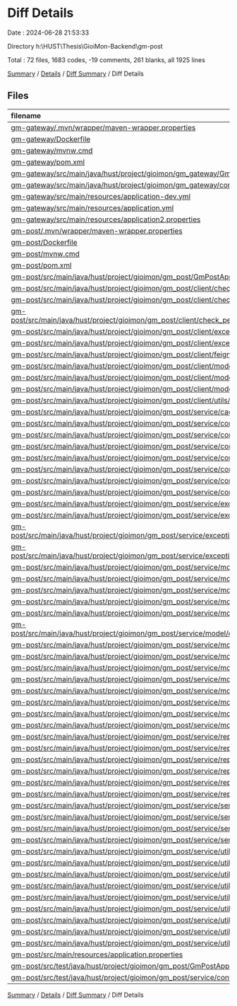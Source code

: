 # Diff Details

Date : 2024-06-28 21:53:33

Directory h:\\HUST\\Thesis\\GioiMon-Backend\\gm-post

Total : 72 files,  1683 codes, -19 comments, 261 blanks, all 1925 lines

[Summary](results.md) / [Details](details.md) / [Diff Summary](diff.md) / Diff Details

## Files
| filename | language | code | comment | blank | total |
| :--- | :--- | ---: | ---: | ---: | ---: |
| [gm-gateway/.mvn/wrapper/maven-wrapper.properties](/gm-gateway/.mvn/wrapper/maven-wrapper.properties) | Properties | -2 | 0 | -1 | -3 |
| [gm-gateway/Dockerfile](/gm-gateway/Dockerfile) | Docker | -10 | -1 | -1 | -12 |
| [gm-gateway/mvnw.cmd](/gm-gateway/mvnw.cmd) | Batch | -118 | -51 | -37 | -206 |
| [gm-gateway/pom.xml](/gm-gateway/pom.xml) | XML | -82 | 0 | -8 | -90 |
| [gm-gateway/src/main/java/hust/project/gioimon/gm_gateway/GmGatewayApplication.java](/gm-gateway/src/main/java/hust/project/gioimon/gm_gateway/GmGatewayApplication.java) | Java | -14 | 0 | -3 | -17 |
| [gm-gateway/src/main/java/hust/project/gioimon/gm_gateway/config/GatewayConfig.java](/gm-gateway/src/main/java/hust/project/gioimon/gm_gateway/config/GatewayConfig.java) | Java | 0 | -23 | -1 | -24 |
| [gm-gateway/src/main/resources/application-dev.yml](/gm-gateway/src/main/resources/application-dev.yml) | YAML | -51 | 0 | -5 | -56 |
| [gm-gateway/src/main/resources/application.yml](/gm-gateway/src/main/resources/application.yml) | YAML | -56 | -1 | -6 | -63 |
| [gm-gateway/src/main/resources/application2.properties](/gm-gateway/src/main/resources/application2.properties) | Properties | -15 | -6 | -8 | -29 |
| [gm-post/.mvn/wrapper/maven-wrapper.properties](/gm-post/.mvn/wrapper/maven-wrapper.properties) | Properties | 2 | 0 | 1 | 3 |
| [gm-post/Dockerfile](/gm-post/Dockerfile) | Docker | 10 | 0 | 1 | 11 |
| [gm-post/mvnw.cmd](/gm-post/mvnw.cmd) | Batch | 118 | 51 | 37 | 206 |
| [gm-post/pom.xml](/gm-post/pom.xml) | XML | 136 | 4 | 6 | 146 |
| [gm-post/src/main/java/hust/project/gioimon/gm_post/GmPostApplication.java](/gm-post/src/main/java/hust/project/gioimon/gm_post/GmPostApplication.java) | Java | 16 | 0 | 4 | 20 |
| [gm-post/src/main/java/hust/project/gioimon/gm_post/client/check_permission/CheckPermissionAnno.java](/gm-post/src/main/java/hust/project/gioimon/gm_post/client/check_permission/CheckPermissionAnno.java) | Java | 11 | 0 | 3 | 14 |
| [gm-post/src/main/java/hust/project/gioimon/gm_post/client/check_permission/CheckPermissionAspect.java](/gm-post/src/main/java/hust/project/gioimon/gm_post/client/check_permission/CheckPermissionAspect.java) | Java | 61 | 1 | 8 | 70 |
| [gm-post/src/main/java/hust/project/gioimon/gm_post/client/check_permission/CheckPermissionResponseDTO.java](/gm-post/src/main/java/hust/project/gioimon/gm_post/client/check_permission/CheckPermissionResponseDTO.java) | Java | 13 | 0 | 4 | 17 |
| [gm-post/src/main/java/hust/project/gioimon/gm_post/client/exceptions/ErrorsDefinition.java](/gm-post/src/main/java/hust/project/gioimon/gm_post/client/exceptions/ErrorsDefinition.java) | Java | 80 | 0 | 16 | 96 |
| [gm-post/src/main/java/hust/project/gioimon/gm_post/client/exceptions/TypeError.java](/gm-post/src/main/java/hust/project/gioimon/gm_post/client/exceptions/TypeError.java) | Java | 7 | 0 | 5 | 12 |
| [gm-post/src/main/java/hust/project/gioimon/gm_post/client/feign_client/UserClient.java](/gm-post/src/main/java/hust/project/gioimon/gm_post/client/feign_client/UserClient.java) | Java | 19 | 0 | 3 | 22 |
| [gm-post/src/main/java/hust/project/gioimon/gm_post/client/model/GetPostStoryRequest.java](/gm-post/src/main/java/hust/project/gioimon/gm_post/client/model/GetPostStoryRequest.java) | Java | 8 | 0 | 3 | 11 |
| [gm-post/src/main/java/hust/project/gioimon/gm_post/client/model/ResponseData.java](/gm-post/src/main/java/hust/project/gioimon/gm_post/client/model/ResponseData.java) | Java | 32 | 0 | 10 | 42 |
| [gm-post/src/main/java/hust/project/gioimon/gm_post/client/model/TopPostStoryResponse.java](/gm-post/src/main/java/hust/project/gioimon/gm_post/client/model/TopPostStoryResponse.java) | Java | 9 | 0 | 3 | 12 |
| [gm-post/src/main/java/hust/project/gioimon/gm_post/client/utils/Scope.java](/gm-post/src/main/java/hust/project/gioimon/gm_post/client/utils/Scope.java) | Java | 7 | 0 | 3 | 10 |
| [gm-post/src/main/java/hust/project/gioimon/gm_post/service/cache/ListPostCache.java](/gm-post/src/main/java/hust/project/gioimon/gm_post/service/cache/ListPostCache.java) | Java | 37 | 0 | 5 | 42 |
| [gm-post/src/main/java/hust/project/gioimon/gm_post/service/constants/PostConstant.java](/gm-post/src/main/java/hust/project/gioimon/gm_post/service/constants/PostConstant.java) | Java | 5 | 0 | 3 | 8 |
| [gm-post/src/main/java/hust/project/gioimon/gm_post/service/controllers/CommentController.java](/gm-post/src/main/java/hust/project/gioimon/gm_post/service/controllers/CommentController.java) | Java | 34 | 0 | 4 | 38 |
| [gm-post/src/main/java/hust/project/gioimon/gm_post/service/controllers/ListPostController.java](/gm-post/src/main/java/hust/project/gioimon/gm_post/service/controllers/ListPostController.java) | Java | 39 | 0 | 6 | 45 |
| [gm-post/src/main/java/hust/project/gioimon/gm_post/service/controllers/PostController.java](/gm-post/src/main/java/hust/project/gioimon/gm_post/service/controllers/PostController.java) | Java | 51 | 0 | 5 | 56 |
| [gm-post/src/main/java/hust/project/gioimon/gm_post/service/converter/CommentConverter.java](/gm-post/src/main/java/hust/project/gioimon/gm_post/service/converter/CommentConverter.java) | Java | 25 | 0 | 3 | 28 |
| [gm-post/src/main/java/hust/project/gioimon/gm_post/service/converter/PostConverter.java](/gm-post/src/main/java/hust/project/gioimon/gm_post/service/converter/PostConverter.java) | Java | 33 | 0 | 4 | 37 |
| [gm-post/src/main/java/hust/project/gioimon/gm_post/service/converter/StringListConverter.java](/gm-post/src/main/java/hust/project/gioimon/gm_post/service/converter/StringListConverter.java) | Java | 18 | 0 | 7 | 25 |
| [gm-post/src/main/java/hust/project/gioimon/gm_post/service/exceptions/GlobalExceptionHandler.java](/gm-post/src/main/java/hust/project/gioimon/gm_post/service/exceptions/GlobalExceptionHandler.java) | Java | 27 | 1 | 3 | 31 |
| [gm-post/src/main/java/hust/project/gioimon/gm_post/service/exceptions/custom/ApplicationException.java](/gm-post/src/main/java/hust/project/gioimon/gm_post/service/exceptions/custom/ApplicationException.java) | Java | 6 | 0 | 2 | 8 |
| [gm-post/src/main/java/hust/project/gioimon/gm_post/service/exceptions/custom/UserDoesNotExistException.java](/gm-post/src/main/java/hust/project/gioimon/gm_post/service/exceptions/custom/UserDoesNotExistException.java) | Java | 6 | 0 | 2 | 8 |
| [gm-post/src/main/java/hust/project/gioimon/gm_post/service/exceptions/custom/UsernameExistedException.java](/gm-post/src/main/java/hust/project/gioimon/gm_post/service/exceptions/custom/UsernameExistedException.java) | Java | 6 | 0 | 3 | 9 |
| [gm-post/src/main/java/hust/project/gioimon/gm_post/service/model/dto/request/AddCoinReqDTO.java](/gm-post/src/main/java/hust/project/gioimon/gm_post/service/model/dto/request/AddCoinReqDTO.java) | Java | 14 | 0 | 3 | 17 |
| [gm-post/src/main/java/hust/project/gioimon/gm_post/service/model/dto/request/CreatePostDTO.java](/gm-post/src/main/java/hust/project/gioimon/gm_post/service/model/dto/request/CreatePostDTO.java) | Java | 17 | 0 | 4 | 21 |
| [gm-post/src/main/java/hust/project/gioimon/gm_post/service/model/dto/request/GetDetailPostDTO.java](/gm-post/src/main/java/hust/project/gioimon/gm_post/service/model/dto/request/GetDetailPostDTO.java) | Java | 8 | 0 | 3 | 11 |
| [gm-post/src/main/java/hust/project/gioimon/gm_post/service/model/dto/request/LoginRequestDTO.java](/gm-post/src/main/java/hust/project/gioimon/gm_post/service/model/dto/request/LoginRequestDTO.java) | Java | 13 | 0 | 3 | 16 |
| [gm-post/src/main/java/hust/project/gioimon/gm_post/service/model/dto/request/PostCommentDTO.java](/gm-post/src/main/java/hust/project/gioimon/gm_post/service/model/dto/request/PostCommentDTO.java) | Java | 16 | 0 | 4 | 20 |
| [gm-post/src/main/java/hust/project/gioimon/gm_post/service/model/dto/response/CommentResponseDTO.java](/gm-post/src/main/java/hust/project/gioimon/gm_post/service/model/dto/response/CommentResponseDTO.java) | Java | 21 | 0 | 3 | 24 |
| [gm-post/src/main/java/hust/project/gioimon/gm_post/service/model/dto/response/LoginResponseDTO.java](/gm-post/src/main/java/hust/project/gioimon/gm_post/service/model/dto/response/LoginResponseDTO.java) | Java | 14 | 0 | 3 | 17 |
| [gm-post/src/main/java/hust/project/gioimon/gm_post/service/model/dto/response/PostResponseDTO.java](/gm-post/src/main/java/hust/project/gioimon/gm_post/service/model/dto/response/PostResponseDTO.java) | Java | 16 | 0 | 3 | 19 |
| [gm-post/src/main/java/hust/project/gioimon/gm_post/service/model/entity/CommentCompositeKey.java](/gm-post/src/main/java/hust/project/gioimon/gm_post/service/model/entity/CommentCompositeKey.java) | Java | 21 | 0 | 4 | 25 |
| [gm-post/src/main/java/hust/project/gioimon/gm_post/service/model/entity/Post.java](/gm-post/src/main/java/hust/project/gioimon/gm_post/service/model/entity/Post.java) | Java | 44 | 0 | 4 | 48 |
| [gm-post/src/main/java/hust/project/gioimon/gm_post/service/model/entity/PostComment.java](/gm-post/src/main/java/hust/project/gioimon/gm_post/service/model/entity/PostComment.java) | Java | 29 | 0 | 5 | 34 |
| [gm-post/src/main/java/hust/project/gioimon/gm_post/service/model/entity/PostFavCompositeKey.java](/gm-post/src/main/java/hust/project/gioimon/gm_post/service/model/entity/PostFavCompositeKey.java) | Java | 18 | 0 | 3 | 21 |
| [gm-post/src/main/java/hust/project/gioimon/gm_post/service/model/entity/PostFavourite.java](/gm-post/src/main/java/hust/project/gioimon/gm_post/service/model/entity/PostFavourite.java) | Java | 25 | 0 | 3 | 28 |
| [gm-post/src/main/java/hust/project/gioimon/gm_post/service/model/entity/Profile.java](/gm-post/src/main/java/hust/project/gioimon/gm_post/service/model/entity/Profile.java) | Java | 31 | 0 | 4 | 35 |
| [gm-post/src/main/java/hust/project/gioimon/gm_post/service/repository/jdbc/BaseRepository.java](/gm-post/src/main/java/hust/project/gioimon/gm_post/service/repository/jdbc/BaseRepository.java) | Java | 52 | 0 | 3 | 55 |
| [gm-post/src/main/java/hust/project/gioimon/gm_post/service/repository/jdbc/PostJDBCRepository.java](/gm-post/src/main/java/hust/project/gioimon/gm_post/service/repository/jdbc/PostJDBCRepository.java) | Java | 17 | 0 | 3 | 20 |
| [gm-post/src/main/java/hust/project/gioimon/gm_post/service/repository/jpa/ListPostRepository.java](/gm-post/src/main/java/hust/project/gioimon/gm_post/service/repository/jpa/ListPostRepository.java) | Java | 11 | 0 | 3 | 14 |
| [gm-post/src/main/java/hust/project/gioimon/gm_post/service/repository/jpa/PostCommentRepository.java](/gm-post/src/main/java/hust/project/gioimon/gm_post/service/repository/jpa/PostCommentRepository.java) | Java | 14 | 0 | 4 | 18 |
| [gm-post/src/main/java/hust/project/gioimon/gm_post/service/repository/jpa/PostFavRepository.java](/gm-post/src/main/java/hust/project/gioimon/gm_post/service/repository/jpa/PostFavRepository.java) | Java | 23 | 0 | 3 | 26 |
| [gm-post/src/main/java/hust/project/gioimon/gm_post/service/repository/jpa/PostRepository.java](/gm-post/src/main/java/hust/project/gioimon/gm_post/service/repository/jpa/PostRepository.java) | Java | 17 | 0 | 4 | 21 |
| [gm-post/src/main/java/hust/project/gioimon/gm_post/service/service/ListPostService.java](/gm-post/src/main/java/hust/project/gioimon/gm_post/service/service/ListPostService.java) | Java | 128 | 0 | 12 | 140 |
| [gm-post/src/main/java/hust/project/gioimon/gm_post/service/service/PostCommentService.java](/gm-post/src/main/java/hust/project/gioimon/gm_post/service/service/PostCommentService.java) | Java | 54 | 0 | 4 | 58 |
| [gm-post/src/main/java/hust/project/gioimon/gm_post/service/service/PostFavouriteService.java](/gm-post/src/main/java/hust/project/gioimon/gm_post/service/service/PostFavouriteService.java) | Java | 51 | 1 | 8 | 60 |
| [gm-post/src/main/java/hust/project/gioimon/gm_post/service/service/PostService.java](/gm-post/src/main/java/hust/project/gioimon/gm_post/service/service/PostService.java) | Java | 41 | 0 | 6 | 47 |
| [gm-post/src/main/java/hust/project/gioimon/gm_post/service/utils/BaseResponse.java](/gm-post/src/main/java/hust/project/gioimon/gm_post/service/utils/BaseResponse.java) | Java | 18 | 0 | 2 | 20 |
| [gm-post/src/main/java/hust/project/gioimon/gm_post/service/utils/GsonUtil.java](/gm-post/src/main/java/hust/project/gioimon/gm_post/service/utils/GsonUtil.java) | Java | 118 | 0 | 16 | 134 |
| [gm-post/src/main/java/hust/project/gioimon/gm_post/service/utils/StringUtil.java](/gm-post/src/main/java/hust/project/gioimon/gm_post/service/utils/StringUtil.java) | Java | 21 | 1 | 3 | 25 |
| [gm-post/src/main/java/hust/project/gioimon/gm_post/service/utils/TimeUtil.java](/gm-post/src/main/java/hust/project/gioimon/gm_post/service/utils/TimeUtil.java) | Java | 6 | 0 | 2 | 8 |
| [gm-post/src/main/java/hust/project/gioimon/gm_post/service/utils/Validator.java](/gm-post/src/main/java/hust/project/gioimon/gm_post/service/utils/Validator.java) | Java | 8 | 0 | 3 | 11 |
| [gm-post/src/main/java/hust/project/gioimon/gm_post/service/utils/network/OkHttpUtil.java](/gm-post/src/main/java/hust/project/gioimon/gm_post/service/utils/network/OkHttpUtil.java) | Java | 141 | 0 | 15 | 156 |
| [gm-post/src/main/java/hust/project/gioimon/gm_post/service/utils/token/JWTCreator.java](/gm-post/src/main/java/hust/project/gioimon/gm_post/service/utils/token/JWTCreator.java) | Java | 37 | 0 | 8 | 45 |
| [gm-post/src/main/java/hust/project/gioimon/gm_post/service/utils/token/TokenElements.java](/gm-post/src/main/java/hust/project/gioimon/gm_post/service/utils/token/TokenElements.java) | Java | 31 | 0 | 7 | 38 |
| [gm-post/src/main/java/hust/project/gioimon/gm_post/service/utils/token/TokenUtil.java](/gm-post/src/main/java/hust/project/gioimon/gm_post/service/utils/token/TokenUtil.java) | Java | 16 | 0 | 3 | 19 |
| [gm-post/src/main/resources/application.properties](/gm-post/src/main/resources/application.properties) | Properties | 9 | 4 | 2 | 15 |
| [gm-post/src/test/java/hust/project/gioimon/gm_post/GmPostApplicationTests.java](/gm-post/src/test/java/hust/project/gioimon/gm_post/GmPostApplicationTests.java) | Java | 9 | 0 | 5 | 14 |
| [gm-post/src/test/java/hust/project/gioimon/gm_post/service/controller/ListPostTests.java](/gm-post/src/test/java/hust/project/gioimon/gm_post/service/controller/ListPostTests.java) | Java | 106 | 0 | 12 | 118 |

[Summary](results.md) / [Details](details.md) / [Diff Summary](diff.md) / Diff Details